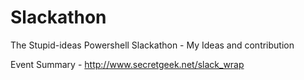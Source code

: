 # Slackathon
The Stupid-ideas Powershell Slackathon - My Ideas and contribution

Event Summary -  http://www.secretgeek.net/slack_wrap
